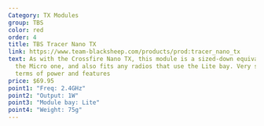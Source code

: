 ```yaml
---
Category: TX Modules
group: TBS
color: red
order: 4
title: TBS Tracer Nano TX
link: https://www.team-blacksheep.com/products/prod:tracer_nano_tx
text: As with the Crossfire Nano TX, this module is a sized-down equivalent to
  the Micro one, and also fits any radios that use the Lite bay. Very similar in
  terms of power and features
price: $69.95
point1: "Freq: 2.4GHz"
point2: "Output: 1W"
point3: "Module bay: Lite"
point4: "Weight: 75g"
---
```

